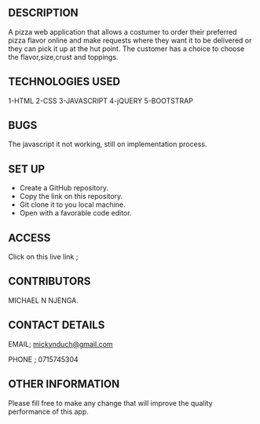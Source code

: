 ## DESCRIPTION
A pizza web application that allows a costumer to order their preferred pizza flavor online and make requests where they want it to be delivered or they can pick it up at the hut point.
The customer has a choice to choose the flavor,size,crust and toppings.

## TECHNOLOGIES USED
1-HTML
2-CSS
3-JAVASCRIPT
4-jQUERY
5-BOOTSTRAP

## BUGS

The javascript it not working, still on implementation process.

## SET UP
* Create a GitHub repository.
* Copy the link on this repository.
* Git clone it to you local machine.
* Open with a favorable code editor.

## ACCESS

Click on this live link ;


## CONTRIBUTORS

MICHAEL N NJENGA.

## CONTACT DETAILS

EMAIL; mickynduch@gmail.com 

PHONE ; 0715745304

## OTHER INFORMATION

Please fill free to make any change that will improve the quality performance of this app.
